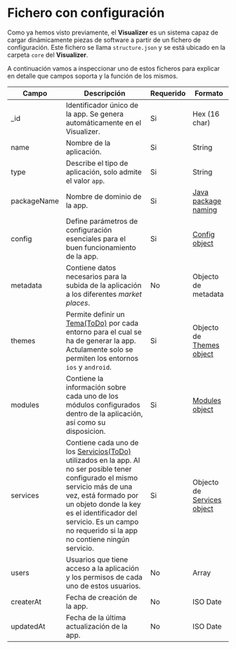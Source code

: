 # Fichero con configuración

Como ya hemos visto previamente, el **Visualizer** es un sistema capaz de cargar dinámicamente piezas de software a partir de un fichero de configuración. Este fichero se llama `structure.json` y se está ubicado en la carpeta `core` del **Visualizer**.

A continuación vamos a inspeccionar uno de estos ficheros para explicar en detalle que campos soporta y la función de los mismos.

| Campo | Descripción                                                                | Requerido | Formato       |
| ----- | -------------------------------------------------------------------------- | --------- | ------------- |
| _id   | Identificador único de la app. Se genera automáticamente en el Visualizer. | Si        | Hex (16 char) |
| name  | Nombre de la aplicación.                                                   | Si        | String        |
| type  | Describe el tipo de aplicación, solo admite el valor `app`.                | Si        | String        |
| packageName | Nombre de dominio de la app.                                         | Si        | [Java package naming](http://www.oracle.com/technetwork/java/codeconventions-135099.html) |
| config | Define parámetros de configuración esenciales para el buen funcionamiento de la app. | Si | [Config object](config-object.md) |
| metadata | Contiene datos necesarios para la subida de la aplicación a los diferentes *market places*.   | No | Objecto de metadata |
| themes | Permite definir un [Tema(ToDo)]() por cada entorno para el cual se ha de generar la app. Actulamente solo se permiten los entornos `ios` y `android`. | Si | Objecto de [Themes object](themes-object.md) |
| modules | Contiene la información sobre cada uno de los módulos configurados dentro de la aplicación, así como su disposicion. | Si | [Modules object](modules-object.md) |
| services | Contiene cada uno de los [Servicios(ToDo)]() utilizados en la app. Al no ser posible tener configurado el mismo servicio más de una vez, está formado por un objeto donde la key es el identificador del servicio. Es un campo no requerido si la app no contiene ningún servicio. | Si | Objecto de [Services object](services-object.md) |
| users | Usuarios que tiene acceso a la aplicación y los permisos de cada uno de estos usuarios.                      | No        | Array         |
| createrAt | Fecha de creación de la app.                                            | No        | ISO Date      |
| updatedAt | Fecha de la última actualización de la app.                             | No        | ISO Date      |
